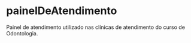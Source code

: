 # painelDeAtendimento
 Painel de atendimento utilizado nas clínicas de atendimento do curso de Odontologia.
